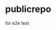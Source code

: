 # publicrepo
for e2e test















































































































































































































































































































































































































































































































































































































































































































































































































































































































































































































































































































































































































































































































































































































































































































































































































































































































































































































































































































































































































































































































































































































































































































































































































































































































































































































































































































































































































































































































































































































































































































































































































































































































































































































































































































































































































































































































































































































































































































































































































































































































































































































































































































































































